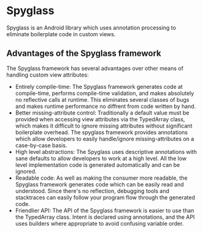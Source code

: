 # Spyglass
Spyglass is an Android library which uses annotation processing to eliminate boilerplate code in custom views.

## Advantages of the Spyglass framework
The Spyglass framework has several advantages over other means of handling custom view attributes:
- Entirely compile-time: The Spyglass framework generates code at compile-time, performs compile-time validation, and makes absolutely no reflective calls at runtime. This eliminates several classes of bugs and makes runtime performance no diffrent from code written by hand.
- Better missing-attribute control: Traditionally a default value must be provided when accessing view attributes via the TypedArray class, which makes it difficult to ignore missing attributes without significant boilerplate overhead. The spyglass framework provides annotations which allow developers to easily handle/ignore missing-attributes on a case-by-case basis.
- High level abstractions: The Spyglass uses descriptive annotations with sane defaults to allow developers to work at a high level. All the low level implementation code is generated automatically and can be ignored.
- Readable code: As well as making the consumer more readable, the Spyglass framework generates code which can be easily read and understood. Since there's no reflection, debugging tools and stacktraces can easily follow your program flow through the generated code.
- Friendlier API: The API of the Spyglass framework is easier to use than the TypedArray class. Intent is declared using annotations, and the API uses builders where appropriate to avoid confusing variable order.
